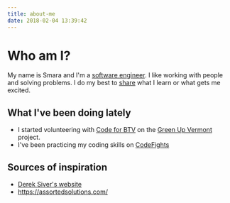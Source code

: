```yaml
---
title: about-me
date: 2018-02-04 13:39:42
---
```


# Who am I?

My name is Smara and I'm a [software engineer](https://www.linkedin.com/in/smaranda-fournier/). I like working with people and solving problems. I do my best to [share](/blog) what I learn or what gets me excited.

## What I've been doing lately

* I started volunteering with [Code for BTV](http://codeforbtv.org/) on the [Green Up Vermont](https://www.greenupvermont.org/) project.
* I've been practicing my coding skills on [CodeFights](https://codefights.com/signup/wrzsSQnyvxaBfEoXa/main)

<!-- ## Thing I like -->

## Sources of inspiration

* [Derek Siver's website](https://sivers.org/)
* https://assortedsolutions.com/